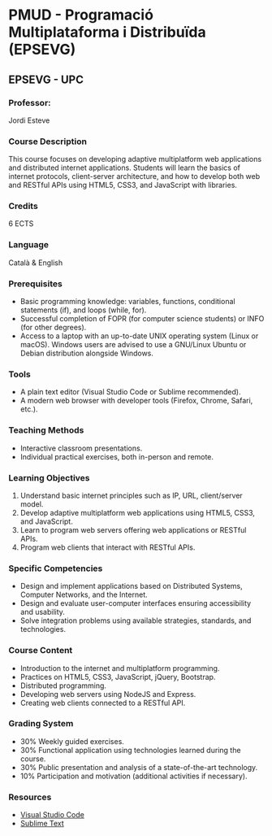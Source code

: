 # PMUD - Programació Multiplataforma i Distribuïda (EPSEVG)
## EPSEVG - UPC

### Professor:
Jordi Esteve

### Course Description
This course focuses on developing adaptive multiplatform web applications and distributed internet applications. Students will learn the basics of internet protocols, client-server architecture, and how to develop both web and RESTful APIs using HTML5, CSS3, and JavaScript with libraries.

### Credits
6 ECTS

### Language
Català & English

### Prerequisites
- Basic programming knowledge: variables, functions, conditional statements (if), and loops (while, for).
- Successful completion of FOPR (for computer science students) or INFO (for other degrees).
- Access to a laptop with an up-to-date UNIX operating system (Linux or macOS). Windows users are advised to use a GNU/Linux Ubuntu or Debian distribution alongside Windows.

### Tools
- A plain text editor (Visual Studio Code or Sublime recommended).
- A modern web browser with developer tools (Firefox, Chrome, Safari, etc.).

### Teaching Methods
- Interactive classroom presentations.
- Individual practical exercises, both in-person and remote.

### Learning Objectives
1. Understand basic internet principles such as IP, URL, client/server model.
2. Develop adaptive multiplatform web applications using HTML5, CSS3, and JavaScript.
3. Learn to program web servers offering web applications or RESTful APIs.
4. Program web clients that interact with RESTful APIs.

### Specific Competencies
- Design and implement applications based on Distributed Systems, Computer Networks, and the Internet.
- Design and evaluate user-computer interfaces ensuring accessibility and usability.
- Solve integration problems using available strategies, standards, and technologies.

### Course Content
- Introduction to the internet and multiplatform programming.
- Practices on HTML5, CSS3, JavaScript, jQuery, Bootstrap.
- Distributed programming.
- Developing web servers using NodeJS and Express.
- Creating web clients connected to a RESTful API.

### Grading System
- 30% Weekly guided exercises.
- 30% Functional application using technologies learned during the course.
- 30% Public presentation and analysis of a state-of-the-art technology.
- 10% Participation and motivation (additional activities if necessary).

### Resources
- [Visual Studio Code](https://code.visualstudio.com/)
- [Sublime Text](http://sublimetext.com/)

